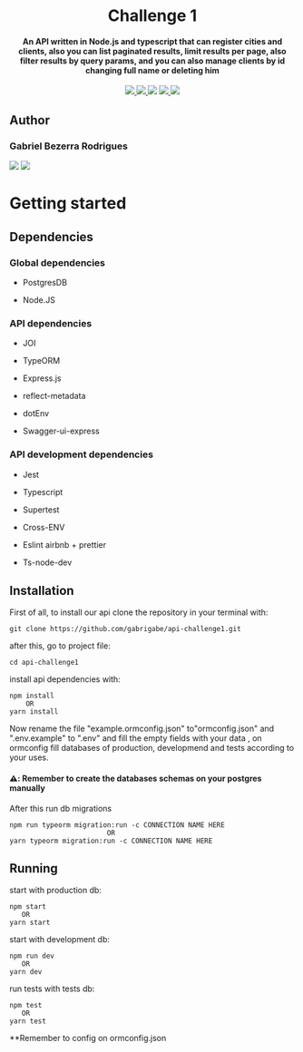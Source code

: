 
  

<h1  align="center">Challenge 1</h1>

<h4><p  align="center">An API written in Node.js and typescript that can register cities and clients, also you can list paginated results, limit results per page, also filter results by query params, and you can also manage clients by id changing full name or deleting him</p></h4>

<p  align  =  "center"><a href= https://www.typescriptlang.org/><img  src  ="https://img.shields.io/badge/typescript-%23007ACC.svg?style=for-the-badge&logo=typescript&logoColor=white"></a><a href = https://nodejs.org/en/></img>
<img src="https://img.shields.io/badge/node.js-6DA55F?style=for-the-badge&logo=node.js&logoColor=white"></img</a> <a href=https://expressjs.com/><img  src="https://img.shields.io/badge/express.js-%23404d59.svg?style=for-the-badge&logo=express&logoColor=%2361DAFB"></img></a> <a href=https://www.postgresql.org/><img  src  =  "https://img.shields.io/badge/postgres-%23316192.svg?style=for-the-badge&logo=postgresql&logoColor=white"> </img></a> <a href=https://choosealicense.com/licenses/mit/> <img  src  ="https://img.shields.io/github/license/Ileriayo/markdown-badges?style=for-the-badge"></img></a></p>

  
  
  

##  Author

### **Gabriel Bezerra Rodrigues**  
<p><a href=https://www.linkedin.com/in/gabriel-be-zerra/><img src = https://img.shields.io/badge/LinkedIn-0077B5?style=for-the-badge&logo=linkedin&logoColor=white></a> <a href=https://github.com/gabrigabe><img src=https://img.shields.io/badge/github-%23121011.svg?style=for-the-badge&logo=github&logoColor=white></a></p>

# Getting started

  

## Dependencies

  

### Global dependencies

* PostgresDB

* Node.JS

  

### API dependencies

* JOI

* TypeORM
* Express.js

* reflect-metadata

* dotEnv

* Swagger-ui-express

### API development dependencies

* Jest

* Typescript

* Supertest

* Cross-ENV

* Eslint airbnb + prettier

* Ts-node-dev

  

## Installation

  

First of all, to install our api clone the repository in your terminal with:

```raw
git clone https://github.com/gabrigabe/api-challenge1.git
```

after this, go to project file:

```raw
cd api-challenge1
```

install api dependencies with:

```raw
npm install
    OR
yarn install
```

Now rename the file "example.ormconfig.json" to"ormconfig.json" and ".env.example" to ".env" and fill the empty fields with your data , on ormconfig fill databases of production, developmend and tests according to your uses.

#### :warning:: Remember to create the databases schemas on your postgres manually
After this run db migrations
```raw
npm run typeorm migration:run -c CONNECTION NAME HERE
				        OR
yarn typeorm migration:run -c CONNECTION NAME HERE
```

  

## Running

  

start with production db:

```raw
npm start 
   OR
yarn start
```

start with development db:

```raw
npm run dev 
   OR 
yarn dev
```

run tests with tests db:

```raw
npm test 
   OR 
yarn test
```

**Remember to config on ormconfig.json

  
